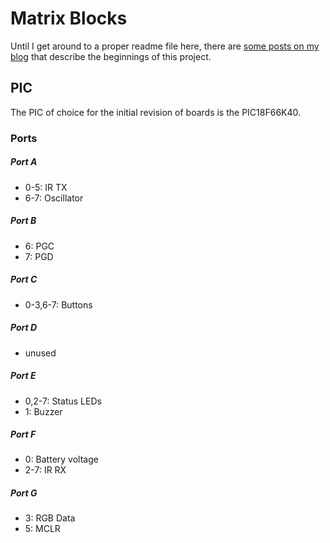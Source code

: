 # Matrix Blocks


Until I get around to a proper readme file here, there are [some posts on my blog](http://james.pawsforthorpe.co.uk/tags/pic.html) that describe the beginnings of this project.

## PIC
The PIC of choice for the initial revision of boards is the PIC18F66K40.

### Ports

##### Port A
 - 0-5: IR TX
 - 6-7: Oscillator

##### Port B
 - 6: PGC
 - 7: PGD

##### Port C
 - 0-3,6-7: Buttons

##### Port D
 - unused

##### Port E
 - 0,2-7: Status LEDs
 - 1: Buzzer

##### Port F
 - 0: Battery voltage
 - 2-7: IR RX

##### Port G
 - 3: RGB Data
 - 5: MCLR